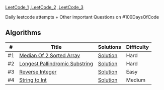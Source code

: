  [LeetCode_1](https://leetcode.com/problemset/top-100-liked-questions/) ,[LeetCode_2](https://leetcode.com/explore/featured/card/top-interview-questions-easy/) ,[LeetCode_3](https://leetcode.com/problemset/top-interview-questions/) <br/>

Daily leetcode attempts + Other important Questions on #100DaysOfCode

## Algorithms

|  #  |      Title     |   Solutions    | Difficulty        
|-----|----------------|---------------|-------------
|#1|[Median Of 2 Sorted Array](https://leetcode.com/problems/median-of-two-sorted-arrays/)|[Solution](../master/solutions/1.cpp) |Hard
|#2|[Longest Pallindromic Substring](https://www.geeksforgeeks.org/longest-palindrome-substring-set-1/)|[Solution](../master/solutions/2.cpp) |Hard
|#3|[Reverse Integer](https://leetcode.com/problems/reverse-integer/)|[Solution](../master/solutions/3.cpp) |Easy
|#4|[String to Int](https://leetcode.com/problems/string-to-integer-atoi)|[Solution](../master/solutions/4.cpp) |Medium


